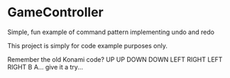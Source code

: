 # GameController
Simple, fun example of command pattern implementing undo and redo

This project is simply for code example purposes only.

Remember the old Konami code?  UP UP DOWN DOWN LEFT RIGHT LEFT RIGHT B A... give it a try...
